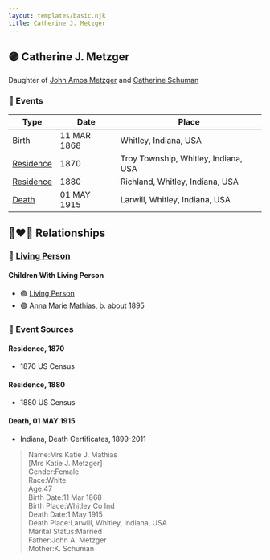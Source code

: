 ```yaml
---
layout: templates/basic.njk
title: Catherine J. Metzger
---
```

## 🟣 Catherine J. Metzger

Daughter of [John Amos Metzger](/people/2/28893894) and [Catherine Schuman](/people/3/39599940)

### 📆 Events

Type | Date | Place
------ | ------ | ------
Birth | 11 MAR 1868 | Whitley, Indiana, USA
[Residence](#event-988a1ae5-1ee7-4422-8f67-c5aee0b48ea8) | 1870 | Troy Township, Whitley, Indiana, USA
[Residence](#event-9a9d2fdf-720c-4c8d-b37c-c39188d777ce) | 1880 | Richland, Whitley, Indiana, USA
[Death](#event-9dc25e6c-6fe0-414e-8bd6-4226b9e91243) | 01 MAY 1915 | Larwill, Whitley, Indiana, USA

## 👩‍❤️‍👨 Relationships

### 🔵 [Living Person](/people/2/25073708)

#### Children With Living Person
* 🟣 [Living Person](/people/4/46792012)
* 🟣 [Anna Marie Mathias](/people/5/50075230), b. about 1895
### 📰 Event Sources

#### <a id="event-988a1ae5-1ee7-4422-8f67-c5aee0b48ea8"></a> Residence, 1870
* 1870 US Census

#### <a id="event-9a9d2fdf-720c-4c8d-b37c-c39188d777ce"></a> Residence, 1880
* 1880 US Census

#### <a id="event-9dc25e6c-6fe0-414e-8bd6-4226b9e91243"></a> Death, 01 MAY 1915
* Indiana, Death Certificates, 1899-2011
>   
  > Name:Mrs Katie J. Mathias  
  > [Mrs Katie J. Metzger]   
  > Gender:Female  
  > Race:White  
  > Age:47  
  > Birth Date:11 Mar 1868  
  > Birth Place:Whitley Co Ind  
  > Death Date:1 May 1915  
  > Death Place:Larwill, Whitley, Indiana, USA  
  > Marital Status:Married  
  > Father:John A. Metzger  
  > Mother:K. Schuman
